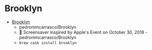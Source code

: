 # Brooklyn
- [Brooklyn](https://github.com/pedrommcarrasco/Brooklyn)
  -  pedrommcarrasco/Brooklyn
  - 🍎 Screensaver inspired by Apple's Event on October 30, 2018 - pedrommcarrasco/Brooklyn
  - `brew cask install brooklyn`
